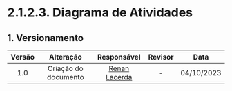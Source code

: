 # 2.1.2.3. Diagrama de Atividades

## 1. Versionamento


| Versão |           Alteração           |  Responsável   |   Revisor    | Data |
| :----: | :-------------------------------------------------: | :----------------: | :----------------: | :---: |
| 1.0  | Criação do documento  | [Renan Lacerda](https://github.com/lacerdaRenan) | - | 04/10/2023 |

